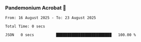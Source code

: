 ### Pandemonium Acrobat 🤸

<!--START_SECTION:waka-->

```all_time
From: 16 August 2025 - To: 23 August 2025

Total Time: 0 secs

JSON   0 secs          █████████████████████████   100.00 %
```

<!--END_SECTION:waka-->
